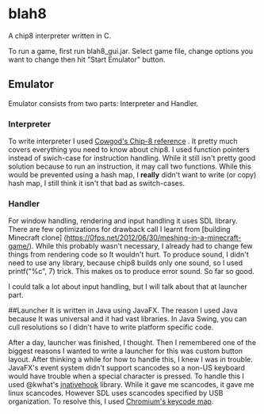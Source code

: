 # blah8
A chip8 interpreter written in C.

To run a game, first run blah8_gui.jar. Select game file, change options you want to change then hit "Start Emulator" button.

## Emulator
Emulator consists from two parts: Interpreter and Handler.

### Interpreter
To write interpreter I used [Cowgod's Chip-8 reference](http://devernay.free.fr/hacks/chip8/C8TECH10.HTM) . It pretty much covers everything 
you need to know about chip8. I used function pointers instead of swich-case for instruction handling. While it still isn't pretty good solution because
to run an instruction, it may call two functions. While this would be prevented using a hash map, I **really** didn't want to write (or copy) hash map,
I still think it isn't that bad as switch-cases.


### Handler
For window handling, rendering and input handling it uses SDL library. There are few optimizations for drawback call I learnt from [building Minecraft clone] 
(https://0fps.net/2012/06/30/meshing-in-a-minecraft-game/). While this probably wasn't necessary, I already had to change few things from rendering code
so It wouldn't hurt. To produce sound, I didn't need to use any library, because chip8 builds only one sound, so I used printf("%c", 7) trick. This makes os to
produce error sound. So far so good.

I could talk a lot about input handling, but I will talk about that at launcher part.

##Launcher
It is written in Java using JavaFX. The reason I used Java because It was universal and it had vast libraries. In Java Swing, you can cull resolutions
so I didn't have to write platform specific code.

After a day, launcher was finished, I thought. Then I remembered one of the biggest reasons I wanted to write a launcher for this was custom button layout.
After thinking a while for how to handle this, I knew I was in trouble. JavaFX's event system didn't support scancodes so a non-US keyboard would have trouble
when a special character is pressed. To handle this I used @kwhat's [jnativehook](https://github.com/kwhat/jnativehook) library. While it gave me scancodes, it gave me linux scancodes. However SDL
uses scancodes specified by USB organization. To resolve this, I used [Chromium's keycode map](https://chromium.googlesource.com/chromium/chromium/+/master/ui/base/keycodes/usb_keycode_map.h).
